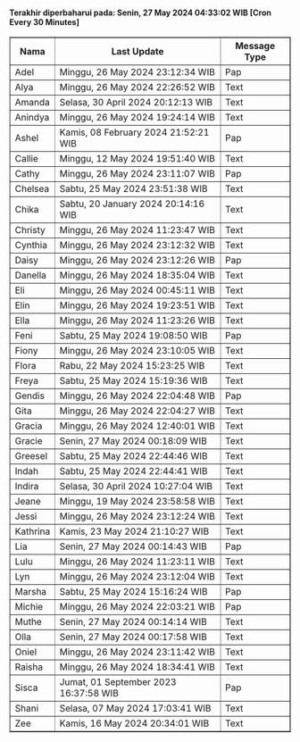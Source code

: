 #### Terakhir diperbaharui pada: Senin, 27 May 2024 04:33:02 WIB [Cron Every 30 Minutes]

<table border='1'><tr><th>Nama</th><th>Last Update</th><th>Message Type</th></tr><tr><td>Adel</td><td>Minggu, 26 May 2024 23:12:34 WIB</td><td>Pap</td></tr><tr><td>Alya</td><td>Minggu, 26 May 2024 22:26:52 WIB</td><td>Text</td></tr><tr><td>Amanda</td><td>Selasa, 30 April 2024 20:12:13 WIB</td><td>Text</td></tr><tr><td>Anindya</td><td>Minggu, 26 May 2024 19:24:14 WIB</td><td>Text</td></tr><tr><td>Ashel</td><td>Kamis, 08 February 2024 21:52:21 WIB</td><td>Pap</td></tr><tr><td>Callie</td><td>Minggu, 12 May 2024 19:51:40 WIB</td><td>Text</td></tr><tr><td>Cathy</td><td>Minggu, 26 May 2024 23:11:07 WIB</td><td>Pap</td></tr><tr><td>Chelsea</td><td>Sabtu, 25 May 2024 23:51:38 WIB</td><td>Text</td></tr><tr><td>Chika</td><td>Sabtu, 20 January 2024 20:14:16 WIB</td><td>Text</td></tr><tr><td>Christy</td><td>Minggu, 26 May 2024 11:23:47 WIB</td><td>Text</td></tr><tr><td>Cynthia</td><td>Minggu, 26 May 2024 23:12:32 WIB</td><td>Text</td></tr><tr><td>Daisy</td><td>Minggu, 26 May 2024 23:12:26 WIB</td><td>Pap</td></tr><tr><td>Danella</td><td>Minggu, 26 May 2024 18:35:04 WIB</td><td>Text</td></tr><tr><td>Eli</td><td>Minggu, 26 May 2024 00:45:11 WIB</td><td>Text</td></tr><tr><td>Elin</td><td>Minggu, 26 May 2024 19:23:51 WIB</td><td>Text</td></tr><tr><td>Ella</td><td>Minggu, 26 May 2024 11:23:26 WIB</td><td>Text</td></tr><tr><td>Feni</td><td>Sabtu, 25 May 2024 19:08:50 WIB</td><td>Pap</td></tr><tr><td>Fiony</td><td>Minggu, 26 May 2024 23:10:05 WIB</td><td>Text</td></tr><tr><td>Flora</td><td>Rabu, 22 May 2024 15:23:25 WIB</td><td>Text</td></tr><tr><td>Freya</td><td>Sabtu, 25 May 2024 15:19:36 WIB</td><td>Text</td></tr><tr><td>Gendis</td><td>Minggu, 26 May 2024 22:04:48 WIB</td><td>Pap</td></tr><tr><td>Gita</td><td>Minggu, 26 May 2024 22:04:27 WIB</td><td>Text</td></tr><tr><td>Gracia</td><td>Minggu, 26 May 2024 12:40:01 WIB</td><td>Text</td></tr><tr><td>Gracie</td><td>Senin, 27 May 2024 00:18:09 WIB</td><td>Text</td></tr><tr><td>Greesel</td><td>Sabtu, 25 May 2024 22:44:46 WIB</td><td>Text</td></tr><tr><td>Indah</td><td>Sabtu, 25 May 2024 22:44:41 WIB</td><td>Text</td></tr><tr><td>Indira</td><td>Selasa, 30 April 2024 10:27:04 WIB</td><td>Text</td></tr><tr><td>Jeane</td><td>Minggu, 19 May 2024 23:58:58 WIB</td><td>Text</td></tr><tr><td>Jessi</td><td>Minggu, 26 May 2024 23:12:24 WIB</td><td>Text</td></tr><tr><td>Kathrina</td><td>Kamis, 23 May 2024 21:10:27 WIB</td><td>Text</td></tr><tr><td>Lia</td><td>Senin, 27 May 2024 00:14:43 WIB</td><td>Pap</td></tr><tr><td>Lulu</td><td>Minggu, 26 May 2024 11:23:11 WIB</td><td>Text</td></tr><tr><td>Lyn</td><td>Minggu, 26 May 2024 23:12:04 WIB</td><td>Text</td></tr><tr><td>Marsha</td><td>Sabtu, 25 May 2024 15:16:24 WIB</td><td>Pap</td></tr><tr><td>Michie</td><td>Minggu, 26 May 2024 22:03:21 WIB</td><td>Pap</td></tr><tr><td>Muthe</td><td>Senin, 27 May 2024 00:14:14 WIB</td><td>Text</td></tr><tr><td>Olla</td><td>Senin, 27 May 2024 00:17:58 WIB</td><td>Text</td></tr><tr><td>Oniel</td><td>Minggu, 26 May 2024 23:11:42 WIB</td><td>Text</td></tr><tr><td>Raisha</td><td>Minggu, 26 May 2024 18:34:41 WIB</td><td>Text</td></tr><tr><td>Sisca</td><td>Jumat, 01 September 2023 16:37:58 WIB</td><td>Pap</td></tr><tr><td>Shani</td><td>Selasa, 07 May 2024 17:03:41 WIB</td><td>Text</td></tr><tr><td>Zee</td><td>Kamis, 16 May 2024 20:34:01 WIB</td><td>Text</td></tr></table>